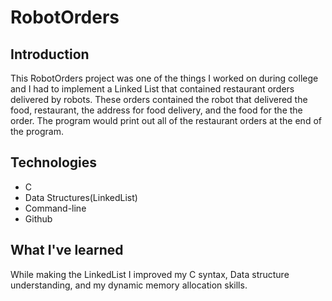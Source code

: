 # RobotOrders

## Introduction 

This RobotOrders project was one of the things I worked on during college and I had to implement a Linked List that contained restaurant orders delivered by robots. These orders contained the robot that delivered the food, restaurant, the address for food delivery, and the food for the the order. The program would print out all of the restaurant orders at the end of the program.

## Technologies

* C
* Data Structures(LinkedList)
* Command-line
* Github

## What I've learned

While making the LinkedList I improved my C syntax, Data structure understanding, and my dynamic memory allocation skills. 
